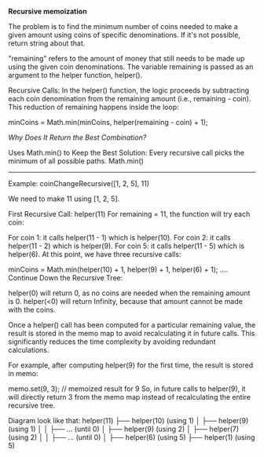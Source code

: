 **Recursive memoization**

The problem is to find the minimum number of coins needed to make a given amount using coins of specific denominations. If it's not possible, return string about that.


"remaining" refers to the amount of money that still needs to be made up using the given coin denominations. The variable remaining is passed as an argument to the helper function, helper().


Recursive Calls: In the helper() function, the logic proceeds by subtracting each coin denomination from the remaining amount (i.e., remaining - coin). This reduction of remaining happens inside the loop:

minCoins = Math.min(minCoins, helper(remaining - coin) + 1);


*Why Does It Return the Best Combination?*

Uses Math.min() to Keep the Best Solution:
Every recursive call picks the minimum of all possible paths.
Math.min()


---- ---- ---- ---- ----
Example: coinChangeRecursive([1, 2, 5], 11)

We need to make 11 using [1, 2, 5].

First Recursive Call: helper(11)
For remaining = 11, the function will try each coin:

For coin 1: it calls helper(11 - 1) which is helper(10).
For coin 2: it calls helper(11 - 2) which is helper(9).
For coin 5: it calls helper(11 - 5) which is helper(6).
At this point, we have three recursive calls:

minCoins = Math.min(helper(10) + 1, helper(9) + 1, helper(6) + 1);
....
Continue Down the Recursive Tree:

helper(0) will return 0, as no coins are needed when the remaining amount is 0.
helper(<0) will return Infinity, because that amount cannot be made with the coins.


Once a helper() call has been computed for a particular remaining value, the result is stored in the memo map to avoid recalculating it in future calls. This significantly reduces the time complexity by avoiding redundant calculations.

For example, after computing helper(9) for the first time, the result is stored in memo:

memo.set(9, 3); // memoized result for 9
So, in future calls to helper(9), it will directly return 3 from the memo map instead of recalculating the entire recursive tree.



Diagram look like that:
helper(11)
  ├── helper(10)  (using 1)
  │     ├── helper(9) (using 1)
  │     │     ├── ... (until 0)
  │
  ├── helper(9) (using 2)
  │     ├── helper(7) (using 2)
  │     │     ├── ... (until 0)
  │
  ├── helper(6) (using 5)
        ├── helper(1) (using 5)
